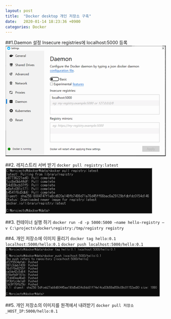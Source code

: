 ```yaml
---
layout: post
title:  "Docker desktop 개인 저장소 구축"
date:   2020-01-14 18:23:36 +0900
categories: Docker
---
```

##1.Daemon 설정
Insecure registries에 localhost:5000 등록
![데몬설정](../images/2020-01-13_001.png)

##2. 레지스트리 서버 받기
`docker pull registry:latest`
![레지스트리 서버 받기](../images/2020-01-13_002.png)

##3. 컨테이너 실행 하기
`docker run -d -p 5000:5000 —name hello-registry –v C:\projects\docker\registry:/tmp/registry registry`

##4. 개인 저장소에 이미지 올리기
`docker tag hello:0.1 localhost:5000/hello:0.1`
`docker push localhost:5000/hello:0.1`
![개인 저장소에 이미지 올리기](../images/2020-01-13_003.png)

##5. 개인 저장소의 이미지를 원격에서 내려받기
`docker pull 저장소_HOST_IP:5000/hello:0.1`